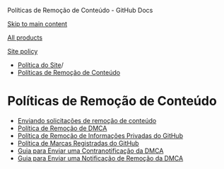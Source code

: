 Políticas de Remoção de Conteúdo - GitHub Docs

[Skip to main content](#main-content)

[All products](/pt)

[Site policy](/site-policy)

* [Política do Site](/pt/site-policy)/
* [Políticas de Remoção de Conteúdo](/pt/site-policy/content-removal-policies)

Políticas de Remoção de Conteúdo
==========

* [Enviando solicitações de remoção de conteúdo](/pt/site-policy/content-removal-policies/submitting-content-removal-requests)
* [Política de Remoção de DMCA](/pt/site-policy/content-removal-policies/dmca-takedown-policy)
* [Política de Remoção de Informações Privadas do GitHub](/pt/site-policy/content-removal-policies/github-private-information-removal-policy)
* [Política de Marcas Registradas do GitHub](/pt/site-policy/content-removal-policies/github-trademark-policy)
* [Guia para Enviar uma Contranotificação da DMCA](/pt/site-policy/content-removal-policies/guide-to-submitting-a-dmca-counter-notice)
* [Guia para Enviar uma Notificação de Remoção da DMCA](/pt/site-policy/content-removal-policies/guide-to-submitting-a-dmca-takedown-notice)
